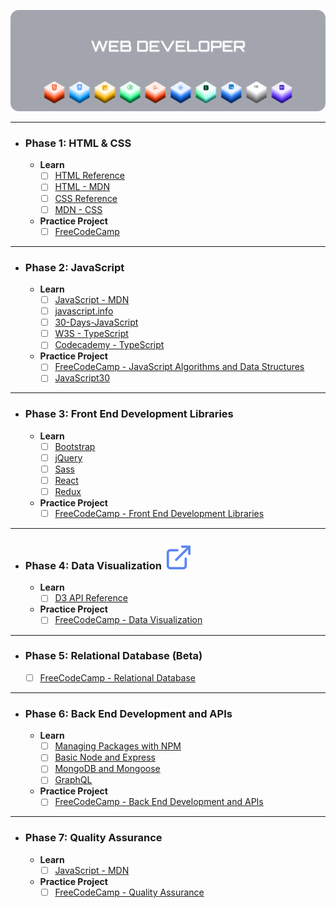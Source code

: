 ![](./assets/webdev.png)

---

- ### Phase 1: HTML & CSS
  - **Learn**
    - [ ] [HTML Reference](https://htmlreference.io)
    - [ ] [HTML - MDN](https://developer.mozilla.org/en-US/docs/Web/HTML)
    - [ ] [CSS Reference](https://cssreference.io)
    - [ ] [MDN - CSS](https://developer.mozilla.org/en-US/docs/Web/CSS)
  - **Practice Project** 
    - [ ] [FreeCodeCamp](https://www.freecodecamp.org/learn/2022/responsive-web-design/)
---
- ### Phase 2: JavaScript
  - **Learn**
    - [ ] [JavaScript - MDN](https://developer.mozilla.org/en-US/docs/Web/JavaScript)
    - [ ] [javascript.info](https://javascript.info/)
    - [ ] [30-Days-JavaScript](https://github.com/Asabeneh/30-Days-Of-JavaScript)
    - [ ] [W3S - TypeScript](https://www.w3schools.com/typescript/index.php) 
    - [ ] [Codecademy - TypeScript](https://www.codecademy.com/resources/docs/typescript/about-typescript)
  - **Practice Project**
    - [ ] [FreeCodeCamp - JavaScript Algorithms and Data Structures](https://www.freecodecamp.org/learn/javascript-algorithms-and-data-structures/)
    - [ ] [JavaScript30](https://courses.wesbos.com/account/access/617db9c841ee9b1bad8dee49/view/194130650)
---
- ### Phase 3: Front End Development Libraries
  - **Learn**
    - [ ] [Bootstrap](https://htmlreference.io)
    - [ ] [jQuery](https://www.w3schools.com/jquery/default.asp)
    - [ ] [Sass](https://sass-lang.com/documentation/)
    - [ ] [React](https://github.com/Asabeneh/30-Days-Of-React)
    - [ ] [Redux](https://courses.wesbos.com/account/access/63e80f9181d1289fa3779813)
  - **Practice Project**
    - [ ] [FreeCodeCamp - Front End Development Libraries](https://www.freecodecamp.org/learn/front-end-development-libraries/)

---
- ### Phase 4: Data Visualization [![](./assets/link.svg)](https://d3js.org/)
  - **Learn**
    - [ ] [D3 API Reference](https://github.com/d3/d3/blob/main/API.md)
  - **Practice Project**
    - [ ] [FreeCodeCamp - Data Visualization](https://www.freecodecamp.org/learn/data-visualization/)
---
- ### Phase 5: Relational Database (Beta)
    - [ ] [FreeCodeCamp - Relational Database](https://www.freecodecamp.org/learn/relational-database/)
---
- ### Phase 6: Back End Development and APIs
  - **Learn**
    - [ ] [Managing Packages with NPM](https://nodejs.dev/en/learn/introduction-to-nodejs/)
    - [ ] [Basic Node and Express](https://www.w3schools.com/nodejs/)
    - [ ] [MongoDB and Mongoose](https://learn.mongodb.com/learning-paths/introduction-to-mongodb)
    - [ ] [GraphQL](https://app.patika.dev/courses/graphql)
  - **Practice Project** 
    - [ ] [FreeCodeCamp - Back End Development and APIs](https://www.freecodecamp.org/learn/back-end-development-and-apis/)
---
- ### Phase 7: Quality Assurance
  - **Learn**
    - [ ] [JavaScript - MDN]()
  - **Practice Project** 
    - [ ] [FreeCodeCamp - Quality Assurance](https://www.freecodecamp.org/learn/back-end-development-and-apis/)
